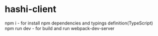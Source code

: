 # hashi-client

npm i - for install npm dependencies and typings definition(TypeScript)
npm run dev - for build and run webpack-dev-server